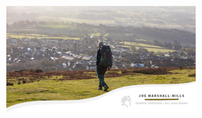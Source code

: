 ![Hero image for profile README](https://github.com/Joe-Marshall-Mills/Joe-Marshall-Mills/blob/main/GitHub_Hero.jpg)
